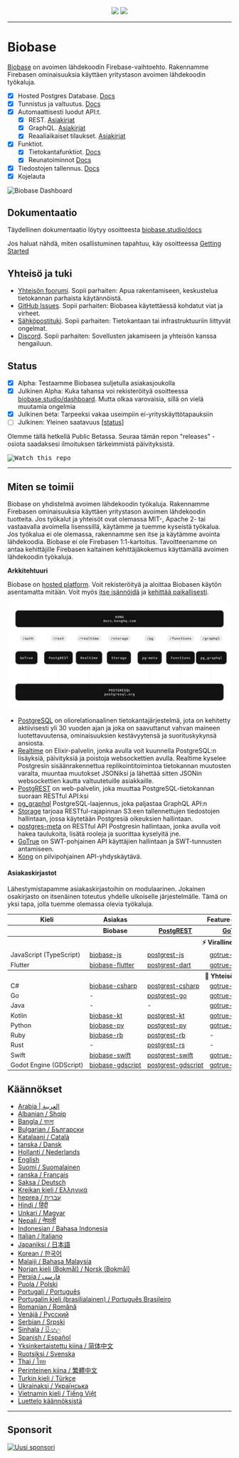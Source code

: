 <p align="center">
<img src="https://user-images.githubusercontent.com/8291514/213727234-cda046d6-28c6-491a-b284-b86c5cede25d.png#gh-light-mode-only">
<img src="https://user-images.githubusercontent.com/8291514/213727225-56186826-bee8-43b5-9b15-86e839d89393.png#gh-dark-mode-only">
</p>

---

# Biobase

[Biobase](https://biobase.studio) on avoimen lähdekoodin Firebase-vaihtoehto. Rakennamme Firebasen ominaisuuksia käyttäen yritystason avoimen lähdekoodin työkaluja.

- [x] Hosted Postgres Database. [Docs](https://biobase.studio/docs/guides/database)
- [x] Tunnistus ja valtuutus. [Docs](https://biobase.studio/docs/guides/auth)
- [x] Automaattisesti luodut API:t.
  - [x] REST. [Asiakirjat](https://biobase.studio/docs/guides/api#rest-api-overview)
  - [x] GraphQL. [Asiakirjat](https://biobase.studio/docs/guides/api#graphql-api-overview)
  - [x] Reaaliaikaiset tilaukset. [Asiakirjat](https://biobase.studio/docs/guides/api#realtime-api-overview)
- [x] Funktiot.
  - [x] Tietokantafunktiot. [Docs](https://biobase.studio/docs/guides/database/functions)
  - [x] Reunatoiminnot [Docs](https://biobase.studio/docs/guides/functions)
- [x] Tiedostojen tallennus. [Docs](https://biobase.studio/docs/guides/storage)
- [x] Kojelauta

![Biobase Dashboard](https://raw.githubusercontent.com/biobase/biobase/master/apps/www/public/images/github/biobase-dashboard.png)

## Dokumentaatio

Täydellinen dokumentaatio löytyy osoitteesta [biobase.studio/docs](https://biobase.studio/docs)

Jos haluat nähdä, miten osallistuminen tapahtuu, käy osoitteessa [Getting Started](../DEVELOPERS.md)

## Yhteisö ja tuki

- [Yhteisön foorumi](https://github.com/biobase-ai/biobase/discussions). Sopii parhaiten: Apua rakentamiseen, keskustelua tietokannan parhaista käytännöistä.
- [GitHub Issues](https://github.com/biobase-ai/biobase/issues). Sopii parhaiten: Biobasea käytettäessä kohdatut viat ja virheet.
- [Sähköpostituki](https://biobase.studio/docs/support#business-support). Sopii parhaiten: Tietokantaan tai infrastruktuuriin liittyvät ongelmat.
- [Discord](https://discord.biobase.studio). Sopii parhaiten: Sovellusten jakamiseen ja yhteisön kanssa hengailuun.

## Status

- [x] Alpha: Testaamme Biobasea suljetulla asiakasjoukolla
- [x] Julkinen Alpha: Kuka tahansa voi rekisteröityä osoitteessa [biobase.studio/dashboard](https://biobase.studio/dashboard). Mutta olkaa varovaisia, sillä on vielä muutamia ongelmia
- [x] Julkinen beta: Tarpeeksi vakaa useimpiin ei-yrityskäyttötapauksiin
- [ ] Julkinen: Yleinen saatavuus [[status](https://biobase.studio/docs/guides/getting-started/features#feature-status)]

Olemme tällä hetkellä Public Betassa. Seuraa tämän repon "releases" -osiota saadaksesi ilmoituksen tärkeimmistä päivityksistä.

<kbd><img src="https://raw.githubusercontent.com/biobase/biobase/d5f7f413ab356dc1a92075cb3cee4e40a957d5b1/web/static/watch-repo.gif" alt="Watch this repo"/></kbd>

---

## Miten se toimii

Biobase on yhdistelmä avoimen lähdekoodin työkaluja. Rakennamme Firebasen ominaisuuksia käyttäen yritystason avoimen lähdekoodin tuotteita. Jos työkalut ja yhteisöt ovat olemassa MIT-, Apache 2- tai vastaavalla avoimella lisenssillä, käytämme ja tuemme kyseistä työkalua. Jos työkalua ei ole olemassa, rakennamme sen itse ja käytämme avointa lähdekoodia. Biobase ei ole Firebasen 1:1-kartoitus. Tavoitteenamme on antaa kehittäjille Firebasen kaltainen kehittäjäkokemus käyttämällä avoimen lähdekoodin työkaluja.

**Arkkitehtuuri**

Biobase on [hosted platform](https://biobase.studio/dashboard). Voit rekisteröityä ja aloittaa Biobasen käytön asentamatta mitään.
Voit myös [itse isännöidä](https://biobase.studio/docs/guides/hosting/overview) ja [kehittää paikallisesti](https://biobase.studio/docs/guides/local-development).

![Arkkitehtuuri](https://github.com/biobase-ai/biobase/blob/master/apps/docs/public/img/biobase-architecture.svg)

- [PostgreSQL](https://www.postgresql.org/) on oliorelationaalinen tietokantajärjestelmä, jota on kehitetty aktiivisesti yli 30 vuoden ajan ja joka on saavuttanut vahvan maineen luotettavuutensa, ominaisuuksien kestävyytensä ja suorituskykynsä ansiosta.
- [Realtime](https://github.com/biobase-ai/realtime) on Elixir-palvelin, jonka avulla voit kuunnella PostgreSQL:n lisäyksiä, päivityksiä ja poistoja websockettien avulla. Realtime kyselee Postgresin sisäänrakennettua replikointitoimintoa tietokannan muutosten varalta, muuntaa muutokset JSONiksi ja lähettää sitten JSONin websockettien kautta valtuutetuille asiakkaille.
- [PostgREST](http://postgrest.org/) on web-palvelin, joka muuttaa PostgreSQL-tietokannan suoraan RESTful API:ksi
- [pg_graphql](http://github.com/biobase/pg_graphql/) PostgreSQL-laajennus, joka paljastaa GraphQL API:n
- [Storage](https://github.com/biobase-ai/storage-api) tarjoaa RESTful-rajapinnan S3:een tallennettujen tiedostojen hallintaan, jossa käytetään Postgresiä oikeuksien hallintaan.
- [postgres-meta](https://github.com/biobase-ai/postgres-meta) on RESTful API Postgresin hallintaan, jonka avulla voit hakea taulukoita, lisätä rooleja ja suorittaa kyselyitä jne.
- [GoTrue](https://github.com/netlify/gotrue) on SWT-pohjainen API käyttäjien hallintaan ja SWT-tunnusten antamiseen.
- [Kong](https://github.com/Kong/kong) on pilvipohjainen API-yhdyskäytävä.

#### Asiakaskirjastot

Lähestymistapamme asiakaskirjastoihin on modulaarinen. Jokainen osakirjasto on itsenäinen toteutus yhdelle ulkoiselle järjestelmälle. Tämä on yksi tapa, jolla tuemme olemassa olevia työkaluja.

<table style="table-layout:fixed; white-space: nowrap;">
  <tr>
    <th>Kieli</th>
    <th>Asiakas</th>
    <th colspan="5">Feature-Clients (niputettu Biobase-asiakasohjelmaan)</th>
  </tr>
  
  <tr>
    <th></th>
    <th>Biobase</th>
    <th><a href="https://github.com/postgrest/postgrest" target="_blank" rel="noopener noreferrer">PostgREST</a></th>
    <th><a href="https://github.com/biobase-ai/gotrue" target="_blank" rel="noopener noreferrer">GoTrue</a></th>
    <th><a href="https://github.com/biobase-ai/realtime" target="_blank" rel="noopener noreferrer">Realtime</a></th>
    <th><a href="https://github.com/biobase-ai/storage-api" target="_blank" rel="noopener noreferrer">Storage</a></th>
    <th>Functions</th>
  </tr>
  <!-- TEMPLATE FOR NEW ROW -->
  <!-- START ROW
  <tr>
    <td>lang</td>
    <td><a href="https://github.com/biobase-ai-community/biobase-lang" target="_blank" rel="noopener noreferrer">biobase-lang</a></td>
    <td><a href="https://github.com/biobase-ai-community/postgrest-lang" target="_blank" rel="noopener noreferrer">postgrest-lang</a></td>
    <td><a href="https://github.com/biobase-ai-community/gotrue-lang" target="_blank" rel="noopener noreferrer">gotrue-lang</a></td>
    <td><a href="https://github.com/biobase-ai-community/realtime-lang" target="_blank" rel="noopener noreferrer">realtime-lang</a></td>
    <td><a href="https://github.com/biobase-ai-community/storage-lang" target="_blank" rel="noopener noreferrer">storage-lang</a></td>
  </tr>
  END ROW -->
  
  <th colspan="7">⚡️ Virallinen ⚡️</th>
  
  <tr>
    <td>JavaScript (TypeScript)</td>
    <td><a href="https://github.com/biobase-ai/biobase-js" target="_blank" rel="noopener noreferrer">biobase-js</a></td>
    <td><a href="https://github.com/biobase-ai/postgrest-js" target="_blank" rel="noopener noreferrer">postgrest-js</a></td>
    <td><a href="https://github.com/biobase-ai/gotrue-js" target="_blank" rel="noopener noreferrer">gotrue-js</a></td>
    <td><a href="https://github.com/biobase-ai/realtime-js" target="_blank" rel="noopener noreferrer">realtime-js</a></td>
    <td><a href="https://github.com/biobase-ai/storage-js" target="_blank" rel="noopener noreferrer">storage-js</a></td>
    <td><a href="https://github.com/biobase-ai/functions-js" target="_blank" rel="noopener noreferrer">functions-js</a></td>
  </tr>
    <tr>
    <td>Flutter</td>
    <td><a href="https://github.com/biobase-ai/biobase-flutter" target="_blank" rel="noopener noreferrer">biobase-flutter</a></td>
    <td><a href="https://github.com/biobase-ai/postgrest-dart" target="_blank" rel="noopener noreferrer">postgrest-dart</a></td>
    <td><a href="https://github.com/biobase-ai/gotrue-dart" target="_blank" rel="noopener noreferrer">gotrue-dart</a></td>
    <td><a href="https://github.com/biobase-ai/realtime-dart" target="_blank" rel="noopener noreferrer">realtime-dart</a></td>
    <td><a href="https://github.com/biobase-ai/storage-dart" target="_blank" rel="noopener noreferrer">storage-dart</a></td>
    <td><a href="https://github.com/biobase-ai/functions-dart" target="_blank" rel="noopener noreferrer">functions-dart</a></td>
  </tr>
  
  <th colspan="7">💚 Yhteisö 💚</th>
  
  <tr>
    <td>C#</td>
    <td><a href="https://github.com/biobase-ai-community/biobase-csharp" target="_blank" rel="noopener noreferrer">biobase-csharp</a></td>
    <td><a href="https://github.com/biobase-ai-community/postgrest-csharp" target="_blank" rel="noopener noreferrer">postgrest-csharp</a></td>
    <td><a href="https://github.com/biobase-ai-community/gotrue-csharp" target="_blank" rel="noopener noreferrer">gotrue-csharp</a></td>
    <td><a href="https://github.com/biobase-ai-community/realtime-csharp" target="_blank" rel="noopener noreferrer">realtime-csharp</a></td>
    <td><a href="https://github.com/biobase-ai-community/storage-csharp" target="_blank" rel="noopener noreferrer">storage-csharp</a></td>
    <td><a href="https://github.com/biobase-ai-community/functions-csharp" target="_blank" rel="noopener noreferrer">functions-csharp</a></td>
  </tr>
  <tr>
    <td>Go</td>
    <td>-</td>
    <td><a href="https://github.com/biobase-ai-community/postgrest-go" target="_blank" rel="noopener noreferrer">postgrest-go</a></td>
    <td><a href="https://github.com/biobase-ai-community/gotrue-go" target="_blank" rel="noopener noreferrer">gotrue-go</a></td>
    <td>-</td>
    <td><a href="https://github.com/biobase-ai-community/storage-go" target="_blank" rel="noopener noreferrer">storage-go</a></td>
    <td><a href="https://github.com/biobase-ai-community/functions-go" target="_blank" rel="noopener noreferrer">functions-go</a></td>
  </tr>
  <tr>
    <td>Java</td>
    <td>-</td>
    <td>-</td>
    <td><a href="https://github.com/biobase-ai-community/gotrue-java" target="_blank" rel="noopener noreferrer">gotrue-java</a></td>
    <td>-</td>
    <td><a href="https://github.com/biobase-ai-community/storage-java" target="_blank" rel="noopener noreferrer">storage-java</a></td>
    <td>-</td>
  </tr>
  <tr>
    <td>Kotlin</td>
    <td><a href="https://github.com/biobase-ai-community/biobase-kt" target="_blank" rel="noopener noreferrer">biobase-kt</a></td>
    <td><a href="https://github.com/biobase-ai-community/biobase-kt/tree/master/Postgrest" target="_blank" rel="noopener noreferrer">postgrest-kt</a></td>
    <td><a href="https://github.com/biobase-ai-community/biobase-kt/tree/master/GoTrue" target="_blank" rel="noopener noreferrer">gotrue-kt</a></td>
    <td><a href="https://github.com/biobase-ai-community/biobase-kt/tree/master/Realtime" target="_blank" rel="noopener noreferrer">realtime-kt</a></td>
    <td><a href="https://github.com/biobase-ai-community/biobase-kt/tree/master/Storage" target="_blank" rel="noopener noreferrer">storage-kt</a></td>
    <td><a href="https://github.com/biobase-ai-community/biobase-kt/tree/master/Functions" target="_blank" rel="noopener noreferrer">functions-kt</a></td>
  </tr>
  <tr>
    <td>Python</td>
    <td><a href="https://github.com/biobase-ai-community/biobase-py" target="_blank" rel="noopener noreferrer">biobase-py</a></td>
    <td><a href="https://github.com/biobase-ai-community/postgrest-py" target="_blank" rel="noopener noreferrer">postgrest-py</a></td>
    <td><a href="https://github.com/biobase-ai-community/gotrue-py" target="_blank" rel="noopener noreferrer">gotrue-py</a></td>
    <td><a href="https://github.com/biobase-ai-community/realtime-py" target="_blank" rel="noopener noreferrer">realtime-py</a></td>
    <td><a href="https://github.com/biobase-ai-community/storage-py" target="_blank" rel="noopener noreferrer">storage-py</a></td>
    <td><a href="https://github.com/biobase-ai-community/functions-py" target="_blank" rel="noopener noreferrer">functions-py</a></td>
  </tr>
  <tr>
    <td>Ruby</td>
    <td><a href="https://github.com/biobase-ai-community/biobase-rb" target="_blank" rel="noopener noreferrer">biobase-rb</a></td>
    <td><a href="https://github.com/biobase-ai-community/postgrest-rb" target="_blank" rel="noopener noreferrer">postgrest-rb</a></td>
    <td>-</td>
    <td>-</td>
    <td>-</td>
    <td>-</td>
  </tr>
  <tr>
    <td>Rust</td>
    <td>-</td>
    <td><a href="https://github.com/biobase-ai-community/postgrest-rs" target="_blank" rel="noopener noreferrer">postgrest-rs</a></td>
    <td>-</td>
    <td>-</td>
    <td>-</td>
    <td>-</td>
  </tr>
  <tr>
    <td>Swift</td>
    <td><a href="https://github.com/biobase-ai-community/biobase-swift" target="_blank" rel="noopener noreferrer">biobase-swift</a></td>
    <td><a href="https://github.com/biobase-ai-community/postgrest-swift" target="_blank" rel="noopener noreferrer">postgrest-swift</a></td>
    <td><a href="https://github.com/biobase-ai-community/gotrue-swift" target="_blank" rel="noopener noreferrer">gotrue-swift</a></td>
    <td><a href="https://github.com/biobase-ai-community/realtime-swift" target="_blank" rel="noopener noreferrer">realtime-swift</a></td>
    <td><a href="https://github.com/biobase-ai-community/storage-swift" target="_blank" rel="noopener noreferrer">storage-swift</a></td>
    <td><a href="https://github.com/biobase-ai-community/functions-swift" target="_blank" rel="noopener noreferrer">functions-swift</a></td>
  </tr>
  <tr>
    <td>Godot Engine (GDScript)</td>
    <td><a href="https://github.com/biobase-ai-community/godot-engine.biobase" target="_blank" rel="noopener noreferrer">biobase-gdscript</a></td>
    <td><a href="https://github.com/biobase-ai-community/postgrest-gdscript" target="_blank" rel="noopener noreferrer">postgrest-gdscript</a></td>
    <td><a href="https://github.com/biobase-ai-community/gotrue-gdscript" target="_blank" rel="noopener noreferrer">gotrue-gdscript</a></td>
    <td><a href="https://github.com/biobase-ai-community/realtime-gdscript" target="_blank" rel="noopener noreferrer">realtime-gdscript</a></td>
    <td><a href="https://github.com/biobase-ai-community/storage-gdscript" target="_blank" rel="noopener noreferrer">storage-gdscript</a></td>
    <td><a href="https://github.com/biobase-ai-community/functions-gdscript" target="_blank" rel="noopener noreferrer">functions-gdscript</a></td>
  </tr>
  
</table>

<!--- Remove this list if you're translating to another language, it's hard to keep updated across multiple files-->
<!--- Keep only the link to the list of translation files-->

## Käännökset

- [Arabia | العربية](/i18n/README.ar.md)
- [Albanian / Shqip](/i18n/README.sq.md)
- [Bangla / বাংলা](/i18n/README.bn.md)
- [Bulgarian / Български](/i18n/README.bg.md)
- [Katalaani / Català](/i18n/README.ca.md)
- [tanska / Dansk](/i18n/README.da.md)
- [Hollanti / Nederlands](/i18n/README.nl.md)
- [English](https://github.com/biobase-ai/biobase)
- [Suomi / Suomalainen](/i18n/README.fi.md)
- [ranska / Français](/i18n/README.fr.md)
- [Saksa / Deutsch](/i18n/README.de.md)
- [Kreikan kieli / Ελληνικά](/i18n/README.gr.md)
- [heprea / עברית](/i18n/README.he.md)
- [Hindi / हिंदी](/i18n/README.hi.md)
- [Unkari / Magyar](/i18n/README.hu.md)
- [Nepali / नेपाली](/i18n/README.ne.md)
- [Indonesian / Bahasa Indonesia](/i18n/README.id.md)
- [Italian / Italiano](/i18n/README.it.md)
- [Japaniksi / 日本語](/i18n/README.jp.md)
- [Korean / 한국어](/i18n/README.ko.md)
- [Malaiji / Bahasa Malaysia](/i18n/README.ms.md)
- [Norjan kieli (Bokmål) / Norsk (Bokmål)](/i18n/README.nb-no.md)
- [Persia / فارسی](/i18n/README.fa.md)
- [Puola / Polski](/i18n/README.pl.md)
- [Portugali / Português](/i18n/README.pt.md)
- [Portugalin kieli (brasilialainen) / Português Brasileiro](/i18n/README.pt-br.md)
- [Romanian / Română](/i18n/README.ro.md)
- [Venäjä / Pусский](/i18n/README.ru.md)
- [Serbian / Srpski](/i18n/README.sr.md)
- [Sinhala / සිංහල](/i18n/README.si.md)
- [Spanish / Español](/i18n/README.es.md)
- [Yksinkertaistettu kiina / 简体中文](/i18n/README.zh-cn.md)
- [Ruotsiksi / Svenska](/i18n/README.sv.md)
- [Thai / ไทย](/i18n/README.th.md)
- [Perinteinen kiina / 繁體中文](/i18n/README.zh-tw.md)
- [Turkin kieli / Türkçe](/i18n/README.tr.md)
- [Ukrainaksi / Українська](/i18n/README.uk.md)
- [Vietnamin kieli / Tiếng Việt](/i18n/README.vi-vn.md)
- [Luettelo käännöksistä](/i18n/languages.md) <!--- Keep only this -->

---

## Sponsorit

[![Uusi sponsori](https://user-images.githubusercontent.com/10214025/90518111-e74bbb00-e198-11ea-8f88-c9e3c1aa4b5b.png)](https://github.com/sponsors/biobase)
